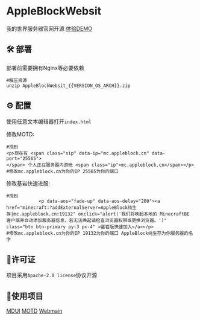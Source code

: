 # AppleBlockWebsit
我的世界服务器官网开源
[体验DEMO](https://AppleBlock.cn/)

## 🛠️ 部署
部署前需要拥有Nginx等必要依赖
``` shell
#解压资源
unzip AppleBlockWebsit_{{VERSION_OS_ARCH}}.zip
```

## ⚙️ 配置
使用任意文本编辑器打开`index.html`

修改MOTD:
``` code
#找到
<p>现在有 <span class="sip" data-ip="mc.appleblock.cn" data-port="25565">
</span> 个人正在服务器内游玩 <span class="ip">mc.appleblock.cn</span></p>
#修改mc.appleblock.cn为你的IP 25565为你的端口
```
修改基岩快速进服:
``` code
#找到
            <p data-aos="fade-up" data-aos-delay="200"><a href="minecraft:?addExternalServer=AppleBlock纯生存|mc.appleblock.cn:19132" onclick="alert('我们将唤起本地的 MinecraftBE 客户端并自动添加服务器信息，若无法唤起请检查浏览器权限或更换浏览器。')" class="btn btn-primary py-3 px-4" >基岩版快速加入</a></p>
#修改mc.appleblock.cn为你的IP 19132为你的端口 AppleBlock纯生存为你服务器的名字
```
## 📖许可证
项目采用`Apache-2.0 license`协议开源

## 🚗使用项目
[MDUI](https://www.mdui.org/)
[MOTD](https://www.spigotmc.org/resources/minecraft-website-template-portal-%E2%98%85-responsive-%E2%98%85-easy.48410/)
[Webmain](https://www.go176.net/post-2546.html)
